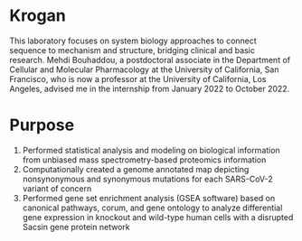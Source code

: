 # Krogan
This laboratory focuses on system biology approaches to connect sequence to mechanism and structure, bridging clinical and basic research. Mehdi Bouhaddou, a postdoctoral associate in the Department of Cellular and Molecular Pharmacology at the University of California, San Francisco, who is now a professor at the University of California, Los Angeles, advised me in the internship from January 2022 to October 2022.

# Purpose
1. Performed statistical analysis and modeling on biological information from unbiased mass spectrometry-based proteomics information
2. Computationally created a genome annotated map depicting nonsynonymous and synonymous mutations for each SARS-CoV-2 variant of concern
3. Performed gene set enrichment analysis (GSEA software) based on canonical pathways, corum, and gene ontology to analyze differential gene expression in knockout and wild-type human cells with a disrupted Sacsin gene protein network